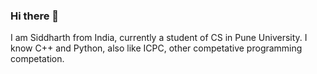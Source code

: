 ### Hi there 👋

I am Siddharth from India, currently a student of CS in Pune University. I know C++ and Python, also like ICPC, other competative programming competation.
